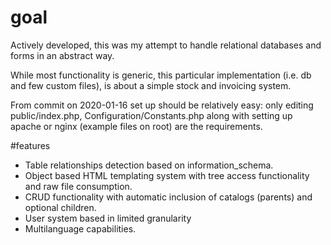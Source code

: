 # goal
Actively developed, this was my attempt to handle relational databases and forms in an abstract way.

While most functionality is generic, this particular implementation (i.e. db and few custom files), is about a simple stock and invoicing system.

From commit on 2020-01-16 set up should be relatively easy: only editing public/index.php, Configuration/Constants.php along with setting up apache or nginx (example files on root) are the requirements.

#features

- Table relationships detection based on information_schema.
- Object based HTML templating system with tree access functionality and raw file consumption.
- CRUD functionality with automatic inclusion of catalogs (parents) and optional children.
- User system based in limited granularity
- Multilanguage capabilities.
